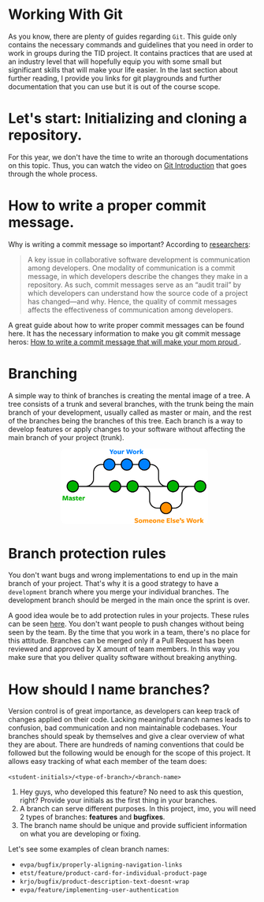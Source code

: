 # Working With Git

As you know, there are plenty of guides regarding `Git`. This guide only contains the necessary commands and guidelines that you need in order to work in groups during the TID project. It contains practices that are used at an industry level that will hopefully equip you with some small but significant skills that will make your life easier. In the last section about further reading, I provide you links for git playgrounds and further documentation that you can use but it is out of the course scope.

# Let's start: Initializing and cloning a repository.

For this year, we don't have the time to write an thorough documentations on this topic. Thus, you can watch the video on [Git Introduction](https://learnit.itu.dk/mod/forum/discuss.php?d=31929) that goes through the whole process.

# How to write a proper commit message.

Why is writing a commit message so important? According to [researchers](https://arxiv.org/pdf/2202.02974.pdf):

> A key issue in collaborative software development is communication among developers. One modality of communication is a
commit message, in which developers describe the changes they
make in a repository. As such, commit messages serve as an “audit
trail” by which developers can understand how the source code
of a project has changed—and why. Hence, the quality of commit messages affects the effectiveness of communication among
developers.

A great guide about how to write proper commit messages can be found here. It has the necessary information to make you git commit message heros: [How to write a commit message that will make your mom proud
](https://robertcooper.me/post/git-commit-messages).

# Branching

A simple way to think of branches is creating the mental image of a tree. A tree consists of a trunk and several branches, with the trunk being the main branch of your development, usually called as master or main, and the rest of the branches being the branches of this tree. Each branch is a way to develop features or apply changes to your software without affecting the main branch of your project (trunk).

<div align="center">
<img style="width: 300px; border-radius: 10px; margin-left:8px;" src="images/git-branches-merge.png">
</div>

# Branch protection rules

You don't want bugs and wrong implementations to end up in the main branch of your project. That's why it is a good strategy to have a `development` branch where you merge your individual branches. The development branch should be merged in the main once the sprint is over.

A good idea woule be to add protection rules in your projects. These rules can be seen [here](https://docs.github.com/en/repositories/configuring-branches-and-merges-in-your-repository/defining-the-mergeability-of-pull-requests/managing-a-branch-protection-rule). You don't want people to push changes without being seen by the team. By the time that you work in a team, there's no place for this attitude. Branches can be merged only if a Pull Request has been reviewed and approved by X amount of team members. In this way you make sure that you deliver quality software without breaking anything.

# How should I name branches?

Version control is of great importance, as developers can keep track of changes applied on their code. Lacking meaningful branch names leads to confusion, bad communication and non maintainable codebases. Your branches should speak by themselves and give a clear overview of what they are about. There are hundreds of naming conventions that could be followed but the following would be enough for the scope of this project. 
It allows easy tracking of what each member of the team does:

`<student-initials>/<type-of-branch>/<branch-name>`

1. Hey guys, who developed this feature? No need to ask this question, right? Provide your initials as the first thing in your branches.
2. A branch can serve different purposes. In this project, imo, you will need 2 types of branches: **features** and **bugfixes**.
3. The branch name should be unique and provide sufficient information on what you are developing or fixing.

Let's see some examples of clean branch names:

- `evpa/bugfix/properly-aligning-navigation-links`
- `etst/feature/product-card-for-individual-product-page`
- `krjo/bugfix/product-description-text-doesnt-wrap`
- `evpa/feature/implementing-user-authentication`




